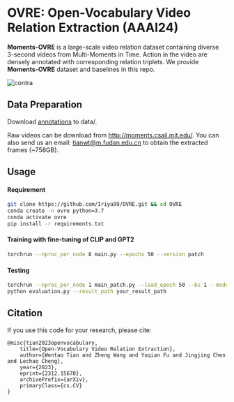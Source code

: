 # OVRE: Open-Vocabulary Video Relation Extraction (AAAI24)

**Moments-OVRE** is a large-scale video relation dataset containing diverse 3-second videos from Multi-Moments in Time. Action in the video are densely annotated with corresponding relation triplets. We provide **Moments-OVRE** dataset and baselines in this repo.

![contra](C:\Users\mimi\Desktop\contra.png)

## Data Preparation

Download [annotations](https://drive.google.com/drive/folders/1yZpXjeQt5m5sF7JNXL5WOhYlwcoFW0EB?usp=drive_link) to data/.

Raw videos can be download from http://moments.csail.mit.edu/. You can also send us an email: tianwt@m.fudan.edu.cn to obtain the extracted frames (~758GB).

## Usage

#### Requirement

```bash
git clone https://github.com/Iriya99/OVRE.git && cd OVRE
conda create -n ovre python=3.7
conda activate ovre
pip install -r requirements.txt
```

#### Training with fine-tuning of CLIP and GPT2

```bash
torchrun --nproc_per_node 8 main.py --epochs 50 --version patch
```

#### Testing

```bash
torchrun --nproc_per_node 1 main_patch.py --load_epoch 50 --bs 1 --mode test --version patch
python evaluation.py --result_path your_result_path
```



## Citation

If you use this code for your research, please cite:

```
@misc{tian2023openvocabulary,
    title={Open-Vocabulary Video Relation Extraction},
    author={Wentao Tian and Zheng Wang and Yuqian Fu and Jingjing Chen and Lechao Cheng},
    year={2023},
    eprint={2312.15670},
    archivePrefix={arXiv},
    primaryClass={cs.CV}
}
```
